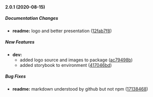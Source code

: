 #### 2.0.1 (2020-08-15)

##### Documentation Changes

* **readme:**  logo and better presentation ([12fab7f8](https://github.com/IgorSzyporyn/react-timeout-button/commit/12fab7f858129023add4f6b82be585e389bff487))

##### New Features

* **dev:**
  *  added logo source and images to package ([ac79498b](https://github.com/IgorSzyporyn/react-timeout-button/commit/ac79498b77e4d77edfeba47f88a412da84b799e0))
  *  added storybook to environment ([417046bd](https://github.com/IgorSzyporyn/react-timeout-button/commit/417046bdee6660d37942459378bd8bd6c1154793))

##### Bug Fixes

* **readme:**  markdown understood by github but not npm ([17138468](https://github.com/IgorSzyporyn/react-timeout-button/commit/17138468ccd3132cca232139ca6d37f11f037540))

